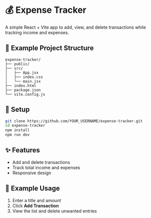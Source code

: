 # 💰 Expense Tracker

A simple React + Vite app to add, view, and delete transactions while tracking income and expenses.

## 📂 Example Project Structure
```
expense-tracker/
├── public/
├── src/
│   ├── App.jsx
│   ├── index.css
│   └── main.jsx
├── index.html
├── package.json
└── vite.config.js
```

## 🚀 Setup
```bash
git clone https://github.com/YOUR_USERNAME/expense-tracker.git
cd expense-tracker
npm install
npm run dev
```

## ✨ Features
- Add and delete transactions
- Track total income and expenses
- Responsive design

## 📌 Example Usage
1. Enter a title and amount
2. Click **Add Transaction**
3. View the list and delete unwanted entries

